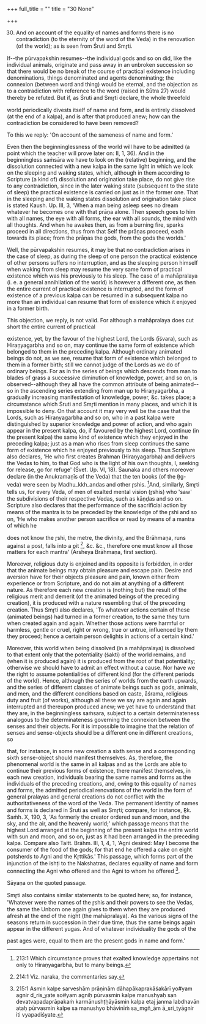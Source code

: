 +++
full_title = ""
title = "30 None"

+++


30. And on account of the equality of names and forms there is no contradiction (to the eternity of the word of the Veda) in the renovation (of the world); as is seen from Śruti and Smr̥ti.

If--the pūrvapakshin resumes--the individual gods and so on did, like the individual animals, originate and pass away in an unbroken succession so that there would be no break of the course of practical existence including denominations, things denominated and agents denominating; the connexion (between word and thing) would be eternal, and the objection as to a contradiction with reference to the word (raised in Sūtra 27) would thereby be refuted. But if, as Śruti and Smr̥ti declare, the whole threefold

world periodically divests itself of name and form, and is entirely dissolved (at the end of a kalpa), and is after that produced anew; how can the contradiction be considered to have been removed?

To this we reply: 'On account of the sameness of name and form.'

Even then the beginninglessness of the world will have to be admitted (a point which the teacher will prove later on: II, 1, 36). And in the beginningless saṁsāra we have to look on the (relative) beginning, and the dissolution connected with a new kalpa in the same light in which we look on the sleeping and waking states, which, although in them according to Scripture (a kind of) dissolution and origination take place, do not give rise to any contradiction, since in the later waking state (subsequent to the state of sleep) the practical existence is carried on just as in the former one. That in the sleeping and the waking states dissolution and origination take place is stated Kaush. Up. III, 3, 'When a man being asleep sees no dream whatever he becomes one with that prāṇa alone. Then speech goes to him with all names, the eye with all forms, the ear with all sounds, the mind with all thoughts. And when he awakes then, as from a burning fire, sparks proceed in all directions, thus from that Self the prāṇas proceed, each towards its place; from the prāṇas the gods, from the gods the worlds.'

Well, the pūrvapakshin resumes, it may be that no contradiction arises in the case of sleep, as during the sleep of one person the practical existence of other persons suffers no interruption, and as the sleeping person himself when waking from sleep may resume the very same form of practical existence which was his previously to his sleep. The case of a mahāpralaya (i. e. a general annihilation of the world) is however a different one, as then the entire current of practical existence is interrupted, and the form of existence of a previous kalpa can be resumed in a subsequent kalpa no more than an individual can resume that form of existence which it enjoyed in a former birth.

This objection, we reply, is not valid. For although a mahāpralaya does cut short the entire current of practical

existence, yet, by the favour of the highest Lord, the Lords (īśvara), such as Hiraṇyagarbha and so on, may continue the same form of existence which belonged to them in the preceding kalpa. Although ordinary animated beings do not, as we see, resume that form of existence which belonged to them in a former birth; still we cannot judge of the Lords as we do of ordinary beings. For as in the series of beings which descends from man to blades of grass a successive diminution of knowledge, power, and so on, is observed--although they all have the common attribute of being animated--so in the ascending series extending from man up to Hiraṇyagarbha, a gradually increasing manifestation of knowledge, power, &c. takes place; a circumstance which Śruti and Smr̥ti mention in many places, and which it is impossible to deny. On that account it may very well be the case that the Lords, such as Hiraṇyagarbha and so on, who in a past kalpa were distinguished by superior knowledge and power of action, and who again appear in the present kalpa, do, if favoured by the highest Lord, continue (in the present kalpa) the same kind of existence which they enjoyed in the preceding kalpa; just as a man who rises from sleep continues the same form of existence which he enjoyed previously to his sleep. Thus Scripture also declares, 'He who first creates Brahman (Hiraṇyagarbha) and delivers the Vedas to him, to that God who is the light of his own thoughts, I, seeking for release, go for refuge' (Śvet. Up. VI, 18). Śaunaka and others moreover declare (in the Anukramaṇīs of the Veda) that the ten books (of the R̥g-veda) were seen by Madhu_kkh_andas and other r̥shis. [^fn_208]And, similarly, Smr̥ti tells us, for every Veda, of men of exalted mental vision (r̥shis) who 'saw' the subdivisions of their respective Vedas, such as kāṇḍas and so on. Scripture also declares that the performance of the sacrificial action by means of the mantra is to be preceded by the knowledge of the r̥shi and so on, 'He who makes another person sacrifice or read by means of a mantra of which he

[^fn_208]: 213:1 Which circumstance proves that exalted knowledge appertains not only to Hiraṇyagarbha, but to many beings.

does not know the r̥shi, the metre, the divinity, and the Brāhmaṇa, runs against a post, falls into a pit [^fn_209], &c. &c., therefore one must know all those matters for each mantra' (Ārsheya Brāhmaṇa, first section).

Moreover, religious duty is enjoined and its opposite is forbidden, in order that the animate beings may obtain pleasure and escape pain. Desire and aversion have for their objects pleasure and pain, known either from experience or from Scripture, and do not aim at anything of a different nature. As therefore each new creation is (nothing but) the result of the religious merit and demerit (of the animated beings of the preceding creation), it is produced with a nature resembling that of the preceding creation. Thus Smr̥ti also declares, 'To whatever actions certain of these (animated beings) had turned in a former creation, to the same they turn when created again and again. Whether those actions were harmful or harmless, gentle or cruel, right or wrong, true or untrue, influenced by them they proceed; hence a certain person delights in actions of a certain kind.'

Moreover, this world when being dissolved (in a mahāpralaya) is dissolved to that extent only that the potentiality (śakti) of the world remains, and (when it is produced again) it is produced from the root of that potentiality; otherwise we should have to admit an effect without a cause. Nor have we the right to assume potentialities of different kind (for the different periods of the world). Hence, although the series of worlds from the earth upwards, and the series of different classes of animate beings such as gods, animals, and men, and the different conditions based on caste, āśrama, religious duty and fruit (of works), although all these we say are again and again interrupted and thereupon produced anew; we yet have to understand that they are, in the beginningless saṁsara, subject to a certain determinateness analogous to the determinateness governing the connexion between the senses and their objects. For it is impossible to imagine that the relation of senses and sense-objects should be a different one in different creations, so

[^fn_209]: 214:1 Viz. naraka, the commentaries say.

that, for instance, in some new creation a sixth sense and a corresponding sixth sense-object should manifest themselves. As, therefore, the phenomenal world is the same in all kalpas and as the Lords are able to continue their previous forms of existence, there manifest themselves, in each new creation, individuals bearing the same names and forms as the individuals of the preceding creations, and, owing to this equality of names and forms, the admitted periodical renovations of the world in the form of general pralayas and general creations do not conflict with the authoritativeness of the word of the Veda. The permanent identity of names and forms is declared in Śruti as well as Smr̥ti; compare, for instance, R̥k. Saṁh. X, 190, 3, 'As formerly the creator ordered sun and moon, and the sky, and the air, and the heavenly world;' which passage means that the highest Lord arranged at the beginning of the present kalpa the entire world with sun and moon, and so on, just as it had been arranged in the preceding kalpa. Compare also Taitt. Brāhm. III, 1, 4, 1, 'Agni desired: May I become the consumer of the food of the gods; for that end he offered a cake on eight potsherds to Agni and the Kr̥ttikās.' This passage, which forms part of the injunction of the ishṭi to the Nakshatras, declares equality of name and form connecting the Agni who offered and the Agni to whom he offered [^fn_210].

[^fn_210]: 215:1 Asmin kalpe sarveshām prāṇinām dāhapākaprakāśakārī yo#yam agnir d_ris_yate so#yam agniḥ pūrvasmin kalpe manushyaḥ san devatvapadaprāpakaṁ karmānushṭḥāyāsmin kalpa etaj janma labdhavān ataḥ pūrvasmin kalpe sa manushyo bhāvinīṁ sa_mgñ_ām ā_sri_tyāgnir iti vyapadiśyate.

Sāyaṇa on the quoted passage.

Smr̥ti also contains similar statements to be quoted here; so, for instance, 'Whatever were the names of the r̥shis and their powers to see the Vedas, the same the Unborn one again gives to them when they are produced afresh at the end of the night (the mahāpralaya). As the various signs of the seasons return in succession in their due time, thus the same beings again appear in the different yugas. And of whatever individuality the gods of the

past ages were, equal to them are the present gods in name and form.'

